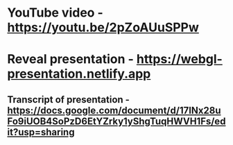 # YouTube video - https://youtu.be/2pZoAUuSPPw

# Reveal presentation - https://webgl-presentation.netlify.app

## Transcript of presentation - https://docs.google.com/document/d/17INx28uFo9iUOB4SoPzD6EtYZrky1yShgTuqHWVH1Fs/edit?usp=sharing
